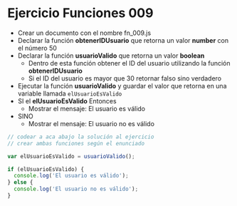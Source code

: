 # Ejercicio Funciones 009

* Crear un documento con el nombre fn_009.js
* Declarar la función **obtenerIDUsuario** que retorna un valor **number** con el número 50
* Declarar la función **usuarioValido** que retorna un valor **boolean**
  * Dentro de esta función obtener el ID del usuario utilizando la función **obtenerIDUsuario**
  * Si el ID del usuario es mayor que 30 retornar falso sino verdadero
* Ejecutar la función **usuarioValido** y guardar el valor que retorna en una variable llamada `elUsuarioEsValido`
* SI el **elUsuarioEsValido** Entonces
  * Mostrar el mensaje: El usuario es válido
* SINO
  * Mostrar el mensaje: El usuario no es válido


```js
// codear a aca abajo la solución al ejercicio
// crear ambas funciones según el enunciado

var elUsuarioEsValido = usuarioValido();

if (elUsuarioEsValido) {
  console.log('El usuario es válido');
} else {
  console.log('El usuario no es válido');
}
```